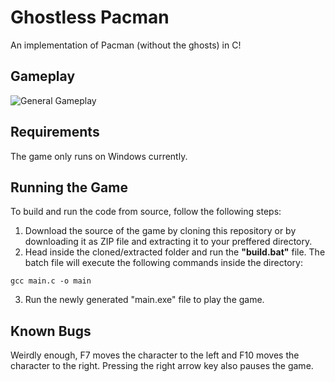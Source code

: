 # Ghostless Pacman
An implementation of Pacman (without the ghosts) in C!

## Gameplay
![General Gameplay](https://i.imgur.com/UYkgpgu.gif)

## Requirements
The game only runs on Windows currently.

## Running the Game
To build and run the code from source, follow the following steps:
1. Download the source of the game by cloning this repository or by downloading it as ZIP file and extracting it to your preffered directory.
2. Head inside the cloned/extracted folder and run the **"build.bat"** file. The batch file will execute the following commands inside the directory:
```batch
gcc main.c -o main
``` 
3. Run the newly generated "main.exe" file to play the game.

## Known Bugs
Weirdly enough, F7 moves the character to the left and F10 moves the character to the right. Pressing the right arrow key also pauses the game.
